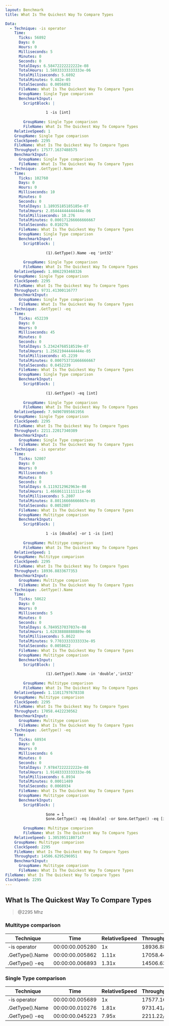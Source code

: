```yaml
---
layout: Benchmark
title: What Is The Quickest Way To Compare Types

Data: 
  - Technique: -is operator
    Time: 
      Ticks: 56892
      Days: 0
      Hours: 0
      Milliseconds: 5
      Minutes: 0
      Seconds: 0
      TotalDays: 6.58472222222222e-08
      TotalHours: 1.58033333333333e-06
      TotalMilliseconds: 5.6892
      TotalMinutes: 9.482e-05
      TotalSeconds: 0.0056892
      FileName: What Is The Quickest Way To Compare Types
      GroupName: Single Type comparison
      BenchmarkInput: 
        ScriptBlock: |
          
                  1 -is [int]
              
        GroupName: Single Type comparison
        FileName: What Is The Quickest Way To Compare Types
    RelativeSpeed: 1
    GroupName: Single Type comparison
    ClockSpeed: 2295
    FileName: What Is The Quickest Way To Compare Types
    Throughput: 17577.1637488575
    BenchmarkInput: 
      GroupName: Single Type comparison
      FileName: What Is The Quickest Way To Compare Types
  - Technique: .GetType().Name
    Time: 
      Ticks: 102760
      Days: 0
      Hours: 0
      Milliseconds: 10
      Minutes: 0
      Seconds: 0
      TotalDays: 1.18935185185185e-07
      TotalHours: 2.85444444444444e-06
      TotalMilliseconds: 10.276
      TotalMinutes: 0.000171266666666667
      TotalSeconds: 0.010276
      FileName: What Is The Quickest Way To Compare Types
      GroupName: Single Type comparison
      BenchmarkInput: 
        ScriptBlock: |
          
                  (1).GetType().Name -eq 'int32'
              
        GroupName: Single Type comparison
        FileName: What Is The Quickest Way To Compare Types
    RelativeSpeed: 1.8062293468326
    GroupName: Single Type comparison
    ClockSpeed: 2295
    FileName: What Is The Quickest Way To Compare Types
    Throughput: 9731.41300116777
    BenchmarkInput: 
      GroupName: Single Type comparison
      FileName: What Is The Quickest Way To Compare Types
  - Technique: .GetType() -eq
    Time: 
      Ticks: 452239
      Days: 0
      Hours: 0
      Milliseconds: 45
      Minutes: 0
      Seconds: 0
      TotalDays: 5.23424768518519e-07
      TotalHours: 1.25621944444444e-05
      TotalMilliseconds: 45.2239
      TotalMinutes: 0.000753731666666667
      TotalSeconds: 0.0452239
      FileName: What Is The Quickest Way To Compare Types
      GroupName: Single Type comparison
      BenchmarkInput: 
        ScriptBlock: |
                  
                  (1).GetType() -eq [int]
              
        GroupName: Single Type comparison
        FileName: What Is The Quickest Way To Compare Types
    RelativeSpeed: 7.94907895661956
    GroupName: Single Type comparison
    ClockSpeed: 2295
    FileName: What Is The Quickest Way To Compare Types
    Throughput: 2211.22017340389
    BenchmarkInput: 
      GroupName: Single Type comparison
      FileName: What Is The Quickest Way To Compare Types
  - Technique: -is operator
    Time: 
      Ticks: 52807
      Days: 0
      Hours: 0
      Milliseconds: 5
      Minutes: 0
      Seconds: 0
      TotalDays: 6.1119212962963e-08
      TotalHours: 1.46686111111111e-06
      TotalMilliseconds: 5.2807
      TotalMinutes: 8.80116666666667e-05
      TotalSeconds: 0.0052807
      FileName: What Is The Quickest Way To Compare Types
      GroupName: Multitype comparison
      BenchmarkInput: 
        ScriptBlock: |
          
                  1 -is [double] -or 1 -is [int]
              
        GroupName: Multitype comparison
        FileName: What Is The Quickest Way To Compare Types
    RelativeSpeed: 1
    GroupName: Multitype comparison
    ClockSpeed: 2295
    FileName: What Is The Quickest Way To Compare Types
    Throughput: 18936.8833677353
    BenchmarkInput: 
      GroupName: Multitype comparison
      FileName: What Is The Quickest Way To Compare Types
  - Technique: .GetType().Name
    Time: 
      Ticks: 58622
      Days: 0
      Hours: 0
      Milliseconds: 5
      Minutes: 0
      Seconds: 0
      TotalDays: 6.7849537037037e-08
      TotalHours: 1.62838888888889e-06
      TotalMilliseconds: 5.8622
      TotalMinutes: 9.77033333333333e-05
      TotalSeconds: 0.0058622
      FileName: What Is The Quickest Way To Compare Types
      GroupName: Multitype comparison
      BenchmarkInput: 
        ScriptBlock: |
          
                  (1).GetType().Name -in 'double','int32'
              
        GroupName: Multitype comparison
        FileName: What Is The Quickest Way To Compare Types
    RelativeSpeed: 1.11011797678338
    GroupName: Multitype comparison
    ClockSpeed: 2295
    FileName: What Is The Quickest Way To Compare Types
    Throughput: 17058.4422230562
    BenchmarkInput: 
      GroupName: Multitype comparison
      FileName: What Is The Quickest Way To Compare Types
  - Technique: .GetType() -eq
    Time: 
      Ticks: 68934
      Days: 0
      Hours: 0
      Milliseconds: 6
      Minutes: 0
      Seconds: 0
      TotalDays: 7.97847222222222e-08
      TotalHours: 1.91483333333333e-06
      TotalMilliseconds: 6.8934
      TotalMinutes: 0.00011489
      TotalSeconds: 0.0068934
      FileName: What Is The Quickest Way To Compare Types
      GroupName: Multitype comparison
      BenchmarkInput: 
        ScriptBlock: |
          
                  $one = 1
                  $one.GetType() -eq [double] -or $one.GetType() -eq [int]
              
        GroupName: Multitype comparison
        FileName: What Is The Quickest Way To Compare Types
    RelativeSpeed: 1.30539511807147
    GroupName: Multitype comparison
    ClockSpeed: 2295
    FileName: What Is The Quickest Way To Compare Types
    Throughput: 14506.6295296951
    BenchmarkInput: 
      GroupName: Multitype comparison
      FileName: What Is The Quickest Way To Compare Types
FileName: What Is The Quickest Way To Compare Types
ClockSpeed: 2295
---
```

What Is The Quickest Way To Compare Types
-----------------------------------------
> @2295 Mhz


### Multitype comparison


|Technique      |Time           |RelativeSpeed|Throughput|
|---------------|---------------|-------------|----------|
|-is operator   |00:00:00.005280|1x           |18936.88/s|
|.GetType().Name|00:00:00.005862|1.11x        |17058.44/s|
|.GetType() -eq |00:00:00.006893|1.31x        |14506.63/s|


### Single Type comparison


|Technique      |Time           |RelativeSpeed|Throughput|
|---------------|---------------|-------------|----------|
|-is operator   |00:00:00.005689|1x           |17577.16/s|
|.GetType().Name|00:00:00.010276|1.81x        |9731.41/s |
|.GetType() -eq |00:00:00.045223|7.95x        |2211.22/s |
